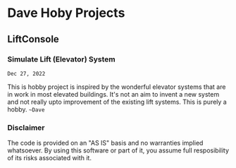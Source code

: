 # Dave Hoby Projects
## LiftConsole
### Simulate Lift (Elevator) System
`Dec 27, 2022`

This is hobby project is inspired by the wonderful elevator systems that are in work in 
most elevated buildings. It's not an aim to invent a new system and not really upto 
improvement of the existing lift systems. This is purely a hobby. `~Dave`

### Disclaimer
The code is provided on an "AS IS" basis and no warranties implied whatsoever. By using 
this software or part of it, you assume full resposibility of its risks associated with 
it.